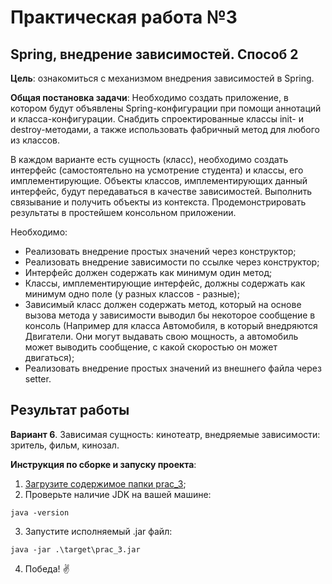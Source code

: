 # Практическая работа №3

## Spring, внедрение зависимостей. Способ 2

**Цель**: ознакомиться с механизмом внедрения зависимостей в Spring.

**Общая постановка задачи**: Необходимо создать приложение, в котором будут объявлены Spring-конфигурации при помощи аннотаций и класса-конфигурации. Снабдить спроектированные классы init- и destroy-методами, а также использовать фабричный метод для любого из классов.

В каждом варианте есть сущность (класс), необходимо создать интерфейс (самостоятельно на усмотрение студента) и классы, его имплементирующие. Объекты классов, имплементирующих данный интерфейс, будут передаваться в качестве зависимостей. Выполнить связывание и получить объекты из контекста. Продемонстрировать результаты в простейшем консольном приложении.

Необходимо:

- Реализовать внедрение простых значений через конструктор;
- Реализовать внедрение зависимости по ссылке через конструктор;
- Интерфейс должен содержать как минимум один метод;
- Классы, имплементирующие интерфейс, должны содержать как минимум одно поле (у разных классов - разные);
- Зависимый класс должен содержать метод, который на основе вызова метода у зависимости выводил бы некоторое сообщение в консоль (Например для класса Автомобиля, в который внедряются Двигатели. Они могут выдавать свою мощность, а автомобиль может выводить сообщение, с какой скоростью он может двигаться);
- Реализовать внедрение простых значений из внешнего файла через setter.

## Результат работы

**Вариант 6**. Зависимая сущность: кинотеатр, внедряемые зависимости: зритель, фильм, кинозал.

**Инструкция по сборке и запуску проекта**:
1. [Загрузите содержимое папки prac_3](https://minhaskamal.github.io/DownGit/#/home?url=https://github.com/shasoka/dcis/tree/master/practice/prac_3/prac_3);
2. Проверьте наличие JDK на вашей машине:
```
java -version
```
3. Запустите исполняемый .jar файл:
```
java -jar .\target\prac_3.jar
```
4. Победа! ✌️
